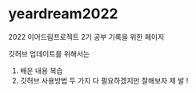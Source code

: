 # yeardream2022
2022 이어드림프로젝트 2기 공부 기록을 위한 페이지

깃허브 업데이트를 위해서는 
1. 배운 내용 복습
2. 깃허브 사용방법
두 가지 다 필요하겠지만 잘해보자 제 발 ! 
